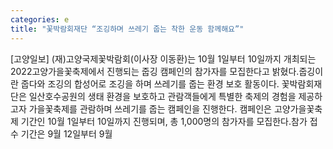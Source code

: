 ```yaml
---
categories: e
title: "꽃박람회재단 “조깅하며 쓰레기 줍는 착한 운동 함께해요”"
---
```

[고양일보] (재)고양국제꽃박람회(이사장 이동환)는 10월 1일부터 10일까지 개최되는 2022고양가을꽃축제에서 진행되는 줍깅 캠페인의 참가자를 모집한다고 밝혔다.줍깅이란 줍다와 조깅의 합성어로 조깅을 하며 쓰레기를 줍는 환경 보호 활동이다. 꽃박람회재단은 일산호수공원의 생태 환경을 보호하고 관람객들에게 특별한 축제의 경험을 제공하고자 가을꽃축제를 관람하며 쓰레기를 줍는 캠페인을 진행한다. 캠페인은 고양가을꽃축제 기간인 10월 1일부터 10일까지 진행되며, 총 1,000명의 참가자를 모집한다.참가 접수 기간은 9월 12일부터 9월